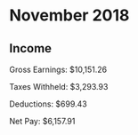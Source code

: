 # November 2018

## Income

Gross Earnings: $10,151.26

Taxes Withheld: $3,293.93

Deductions: $699.43

Net Pay: $6,157.91
